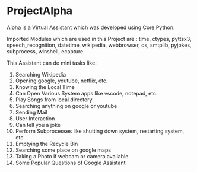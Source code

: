 # ProjectAlpha

Alpha is a Virtual Assistant which was developed using Core Python.

Imported Modules which are used in this Project are : time, ctypes, pyttsx3, speech_recognition, datetime, wikipedia, webbrowser, os, smtplib, pyjokes, subprocess, winshell, ecapture

This Assistant can de mini tasks like:

1. Searching Wikipedia
2. Opening google, youtube, netflix, etc.
3. Knowing the Local Time
4. Can Open Various System apps like vscode, notepad, etc.
5. Play Songs from local directory
6. Searching anything on google or youtube
7. Sending Mail
8. User Interaction
9. Can tell you a joke
10. Perform Subprocesses like shutting down system, restarting system, etc.
11. Emptying the Recycle Bin
12. Searching some place on google maps
13. Taking a Photo if webcam or camera available
14. Some Popular Questions of Google Assistant
